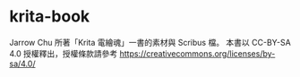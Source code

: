 # krita-book
Jarrow Chu 所著「Krita 電繪魂」一書的素材與 Scribus 檔。
本書以 CC-BY-SA 4.0 授權釋出，授權條款請參考 https://creativecommons.org/licenses/by-sa/4.0/

